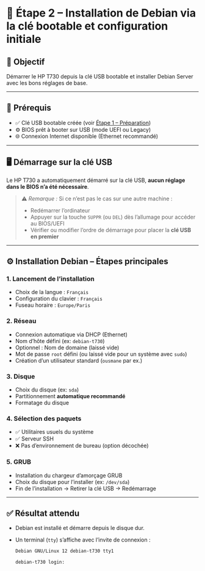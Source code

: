 # 🧱 Étape 2 – Installation de Debian via la clé bootable et configuration initiale

## 🎯 Objectif
Démarrer le HP T730 depuis la clé USB bootable et installer Debian Server avec les bons réglages de base.

---

## 🧰 Prérequis

- ✅ Clé USB bootable créée (voir [Étape 1 – Préparation](./01-preparation.md))
- ⚙️ BIOS prêt à booter sur USB (mode UEFI ou Legacy)
- 🌐 Connexion Internet disponible (Ethernet recommandé)

---

## 🖥️ Démarrage sur la clé USB

Le HP T730 a automatiquement démarré sur la clé USB, **aucun réglage dans le BIOS n’a été nécessaire**.

> ⚠️ *Remarque :* Si ce n’est pas le cas sur une autre machine :
> - Redémarrer l’ordinateur
> - Appuyer sur la touche `SUPPR` (ou `DEL`) dès l’allumage pour accéder au BIOS/UEFI
> - Vérifier ou modifier l’ordre de démarrage pour placer la **clé USB en premier**

---

## ⚙️ Installation Debian – Étapes principales

### 1. Lancement de l’installation
- Choix de la langue : `Français`
- Configuration du clavier : `Français`
- Fuseau horaire : `Europe/Paris`

### 2. Réseau
- Connexion automatique via DHCP (Ethernet)
- Nom d’hôte défini (ex: `debian-t730`)
- Optionnel : Nom de domaine (laissé vide)
- Mot de passe `root` défini (ou laissé vide pour un système avec `sudo`)
- Création d’un utilisateur standard (`ousmane` par ex.)

### 3. Disque
- Choix du disque (ex: `sda`)
- Partitionnement **automatique recommandé**
- Formatage du disque

### 4. Sélection des paquets
- ✅ Utilitaires usuels du système
- ✅ Serveur SSH
- ❌ Pas d’environnement de bureau (option décochée)

### 5. GRUB
- Installation du chargeur d’amorçage GRUB
- Choix du disque pour l’installer (ex: `/dev/sda`)
- Fin de l’installation → Retirer la clé USB → Redémarrage

---

## ✅ Résultat attendu

- Debian est installé et démarre depuis le disque dur.
- Un terminal (`tty`) s’affiche avec l’invite de connexion :
  
  ```bash
  Debian GNU/Linux 12 debian-t730 tty1

  debian-t730 login:
